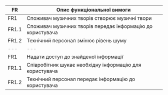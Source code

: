 | FR | Опис функціональної вимоги |
| --- | --- |
| FR1 | Споживач музичних творів створює музичні твори |
| FR1.1 | Споживач музичних творів передає інформацію до користувача |
| FR1.2 | Технічний персонал змінює рівень шуму |
| --- | --- |
| FR1 | Надати доступ до знайденої інформації |
| FR1.1 | Співробітник шукає необхідну інформацію для користувача |
| FR1.2 | Технічний персонал передає інформацію до користувача |




